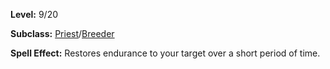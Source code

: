 <!-- TITLE: Spell: Invigor -->
<!-- SUBTITLE:  -->

**Level:** 9/20

**Subclass:** [Priest](priest)/[Breeder](breeder)

**Spell Effect:** Restores endurance to your target over a short period of time.
